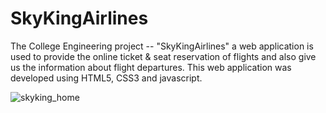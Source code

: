 # SkyKingAirlines

The College Engineering project -- "SkyKingAirlines" a web application is used to provide the online ticket & seat reservation of flights and also give us the information about flight departures. This web application was developed using HTML5, CSS3 and javascript.

![skyking_home](https://cloud.githubusercontent.com/assets/11054880/21458636/36a25ddc-c95e-11e6-8e25-23ef1faebb6a.png)

